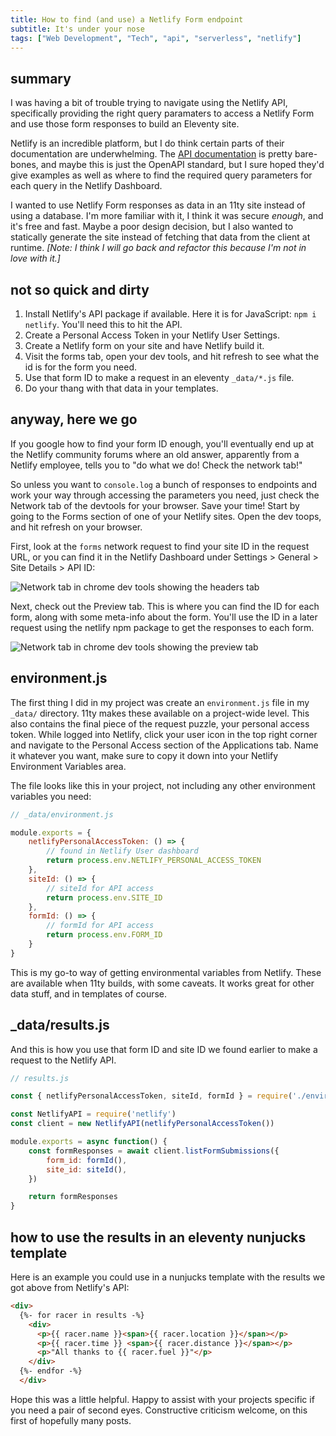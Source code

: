 ```yaml
---
title: How to find (and use) a Netlify Form endpoint
subtitle: It's under your nose
tags: ["Web Development", "Tech", "api", "serverless", "netlify"]
---
```

## summary

I was having a bit of trouble trying to navigate using the Netlify API, specifically providing the right query paramaters to access a Netlify Form and use those form responses to build an Eleventy site.

Netlify is an incredible platform, but I do think certain parts of their documentation are underwhelming. The [API documentation](https://open-api.netlify.com/) is pretty bare-bones, and maybe this is just the OpenAPI standard, but I sure hoped they'd give examples as well as where to find the required query parameters for each query in the Netlify Dashboard.

I wanted to use Netlify Form responses as data in an 11ty site instead of using a database. I'm more familiar with it, I think it was secure *enough*, and it's free and fast. Maybe a poor design decision, but I also wanted to statically generate the site instead of fetching that data from the client at runtime. *\[Note: I think I will go back and refactor this because I'm not in love with it.\]*

## not so quick and dirty

1. Install Netlify's API package if available. Here it is for JavaScript: `npm i netlify`. You'll need this to hit the API.
1. Create a Personal Access Token in your Netlify User Settings.
1. Create a Netlify form on your site and have Netlify build it.
1. Visit the forms tab, open your dev tools, and hit refresh to see what the id is for the form you need.
1. Use that form ID to make a request in an eleventy `_data/*.js` file.
1. Do your thang with that data in your templates.

## anyway, here we go

If you google how to find your form ID enough, you'll eventually end up at the Netlify community forums where an old answer, apparently from a Netlify employee, tells you to "do what we do! Check the network tab!"

So unless you want to `console.log` a bunch of responses to endpoints and work your way through accessing the parameters you need, just check the Network tab of the devtools for your browser. Save your time! Start by going to the Forms section of one of your Netlify sites. Open the dev toops, and hit refresh on your browser.

First, look at the `forms` network request to find your site ID in the request URL, or you can find it in the Netlify Dashboard under Settings > General > Site Details > API ID:

![Network tab in chrome dev tools showing the headers tab](https://res.cloudinary.com/duzmgsio4/image/upload/v1610936994/ericraslich/network_tab.png)

Next, check out the Preview tab. This is where you can find the ID for each form, along with some meta-info about the form. You'll use the ID in a later request using the netlify npm package to get the responses to each form.

![Network tab in chrome dev tools showing the preview tab](https://res.cloudinary.com/duzmgsio4/image/upload/v1610936994/ericraslich/preview_tab.png)



## environment.js

The first thing I did in my project was create an `environment.js` file in my `_data/` directory. 11ty makes these available on a project-wide level. This also contains the final piece of the request puzzle, your personal access token. While logged into Netlify, click your user icon in the top right corner and navigate to the Personal Access section of the Applications tab. Name it whatever you want, make sure to copy it down into your Netlify Environment Variables area.

The file looks like this in your project, not including any other environment variables you need:

``` js
// _data/environment.js

module.exports = {
    netlifyPersonalAccessToken: () => {
        // found in Netlify User dashboard
        return process.env.NETLIFY_PERSONAL_ACCESS_TOKEN
    },
    siteId: () => {
        // siteId for API access
        return process.env.SITE_ID
    },
    formId: () => {
        // formId for API access
        return process.env.FORM_ID
    }
}
```

This is my go-to way of getting environmental variables from Netlify. These are available when 11ty builds, with some caveats. It works great for other data stuff, and in templates of course.

## _data/results.js

And this is how you use that form ID and site ID we found earlier to make a request to the Netlify API.

``` js
// results.js

const { netlifyPersonalAccessToken, siteId, formId } = require('./environment')

const NetlifyAPI = require('netlify')
const client = new NetlifyAPI(netlifyPersonalAccessToken())

module.exports = async function() {
    const formResponses = await client.listFormSubmissions({
        form_id: formId(),
        site_id: siteId(),
    })

    return formResponses
}
```

## how to use the results in an eleventy nunjucks template

Here is an example you could use in a nunjucks template with the results we got above from Netlify's API:

```html
<div>
  {%- for racer in results -%}
    <div>
      <p>{{ racer.name }}<span>{{ racer.location }}</span></p>
      <p>{{ racer.time }} <span>{{ racer.distance }}</span></p>
      <p>"All thanks to {{ racer.fuel }}"</p>
    </div>
  {%- endfor -%}
  </div>
  ```

Hope this was a little helpful. Happy to assist with your projects specific if you need a pair of second eyes. Constructive criticism welcome, on this first of hopefully many posts.
